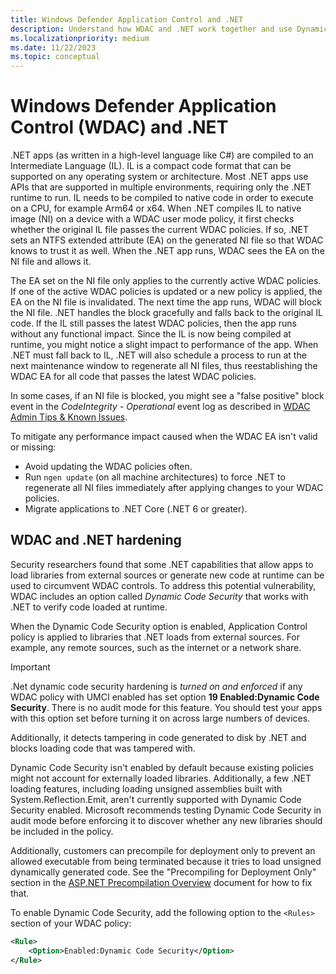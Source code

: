 ```yaml
---
title: Windows Defender Application Control and .NET
description: Understand how WDAC and .NET work together and use Dynamic Code Security to verify code loaded by .NET at runtime.
ms.localizationpriority: medium
ms.date: 11/22/2023
ms.topic: conceptual
---
```


# Windows Defender Application Control (WDAC) and .NET

.NET apps (as written in a high-level language like C#) are compiled to an Intermediate Language (IL). IL is a compact code format that can be supported on any operating system or architecture. Most .NET apps use APIs that are supported in multiple environments, requiring only the .NET runtime to run. IL needs to be compiled to native code in order to execute on a CPU, for example Arm64 or x64. When .NET compiles IL to native image (NI) on a device with a WDAC user mode policy, it first checks whether the original IL file passes the current WDAC policies. If so, .NET sets an NTFS extended attribute (EA) on the generated NI file so that WDAC knows to trust it as well. When the .NET app runs, WDAC sees the EA on the NI file and allows it.

The EA set on the NI file only applies to the currently active WDAC policies. If one of the active WDAC policies is updated or a new policy is applied, the EA on the NI file is invalidated. The next time the app runs, WDAC will block the NI file. .NET handles the block gracefully and falls back to the original IL code. If the IL still passes the latest WDAC policies, then the app runs without any functional impact. Since the IL is now being compiled at runtime, you might notice a slight impact to performance of the app. When .NET must fall back to IL, .NET will also schedule a process to run at the next maintenance window to regenerate all NI files, thus reestablishing the WDAC EA for all code that passes the latest WDAC policies.

In some cases, if an NI file is blocked, you might see a "false positive" block event in the *CodeIntegrity - Operational* event log as described in [WDAC Admin Tips & Known Issues](/windows/security/threat-protection/windows-defender-application-control/operations/known-issues#net-native-images-may-generate-false-positive-block-events).

To mitigate any performance impact caused when the WDAC EA isn't valid or missing:

- Avoid updating the WDAC policies often.
- Run `ngen update` (on all machine architectures) to force .NET to regenerate all NI files immediately after applying changes to your WDAC policies.
- Migrate applications to .NET Core (.NET 6 or greater).

## WDAC and .NET hardening

Security researchers found that some .NET capabilities that allow apps to load libraries from external sources or generate new code at runtime can be used to circumvent WDAC controls.
To address this potential vulnerability, WDAC includes an option called *Dynamic Code Security* that works with .NET to verify code loaded at runtime.

When the Dynamic Code Security option is enabled, Application Control policy is applied to libraries that .NET loads from external sources. For example, any remote sources, such as the internet or a network share.

> [!IMPORTANT]
> .Net dynamic code security hardening is *turned on and enforced* if any WDAC policy with UMCI enabled has set option **19 Enabled:Dynamic Code Security**. There is no audit mode for this feature. You should test your apps with this option set before turning it on across large numbers of devices.

Additionally, it detects tampering in code generated to disk by .NET and blocks loading code that was tampered with.

Dynamic Code Security isn't enabled by default because existing policies might not account for externally loaded libraries.
Additionally, a few .NET loading features, including loading unsigned assemblies built with System.Reflection.Emit, aren't currently supported with Dynamic Code Security enabled.
Microsoft recommends testing Dynamic Code Security in audit mode before enforcing it to discover whether any new libraries should be included in the policy.

Additionally, customers can precompile for deployment only to prevent an allowed executable from being terminated because it tries to load unsigned dynamically generated code. See the "Precompiling for Deployment Only" section in the [ASP.NET Precompilation Overview](/previous-versions/aspnet/bb398860(v=vs.100)) document for how to fix that.

To enable Dynamic Code Security, add the following option to the `<Rules>` section of your WDAC policy:

```xml
<Rule>
    <Option>Enabled:Dynamic Code Security</Option>
</Rule>
```
